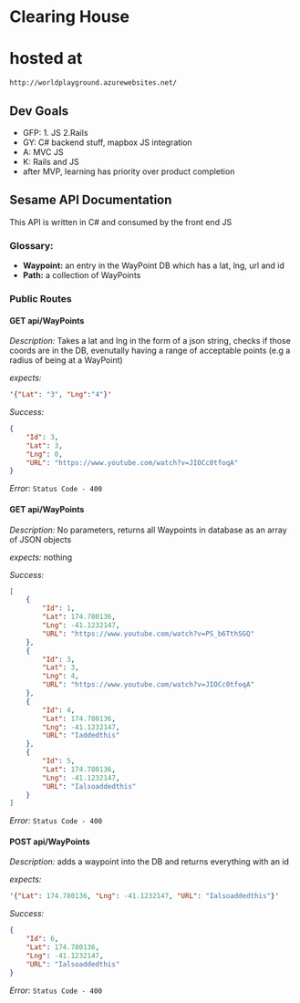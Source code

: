 # Clearing House

# hosted at
 `http://worldplayground.azurewebsites.net/`

## Dev Goals

- GFP: 1. JS 2.Rails
- GY: C# backend stuff, mapbox JS integration
- A: MVC JS
- K: Rails and JS
- after MVP, learning has priority over product completion

## Sesame API Documentation

This API is written in C# and consumed by the front end JS

### Glossary:

- **Waypoint:** an entry in the WayPoint DB which has a lat, lng, url and id
- **Path:** a collection of WayPoints


### Public Routes

#### GET api/WayPoints

*Description:*
 Takes a lat and lng in the form of a json string, checks if those coords are in the DB, evenutally having a range of acceptable points (e.g a radius of being at a WayPoint)

*expects:*
```json
'{"Lat": "3", "Lng":"4"}'
```
*Success:*
```json
{
    "Id": 3,
    "Lat": 3,
    "Lng": 0,
    "URL": "https://www.youtube.com/watch?v=JIOCc0tfoqA"
}
```
*Error:*
`Status Code - 400`

#### GET api/WayPoints

*Description:*
No parameters, returns all Waypoints in database as an array of JSON objects

*expects:*
nothing

*Success:*
```json
[
    {
        "Id": 1,
        "Lat": 174.780136,
        "Lng": -41.1232147,
        "URL": "https://www.youtube.com/watch?v=PS_b6TthSGQ"
    },
    {
        "Id": 3,
        "Lat": 3,
        "Lng": 4,
        "URL": "https://www.youtube.com/watch?v=JIOCc0tfoqA"
    },
    {
        "Id": 4,
        "Lat": 174.780136,
        "Lng": -41.1232147,
        "URL": "Iaddedthis"
    },
    {
        "Id": 5,
        "Lat": 174.780136,
        "Lng": -41.1232147,
        "URL": "Ialsoaddedthis"
    }
]
```
*Error:*
`Status Code - 400`


#### POST api/WayPoints

*Description:*
adds a waypoint into the DB and returns everything with an id 

*expects:*
```json
'{"Lat": 174.780136, "Lng": -41.1232147, "URL": "Ialsoaddedthis"}'
```
*Success:*
```json
{
    "Id": 6,
    "Lat": 174.780136,
    "Lng": -41.1232147,
    "URL": "Ialsoaddedthis"
}
```
*Error:*
`Status Code - 400`

